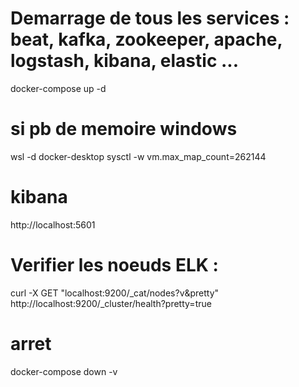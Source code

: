 # Demarrage de tous les services : beat, kafka, zookeeper, apache, logstash, kibana, elastic ...
docker-compose up -d

# si pb de memoire windows
wsl -d docker-desktop
sysctl -w vm.max_map_count=262144


# kibana
http://localhost:5601

# Verifier les noeuds ELK :
curl -X GET "localhost:9200/_cat/nodes?v&pretty"
http://localhost:9200/_cluster/health?pretty=true

# arret
docker-compose down -v

